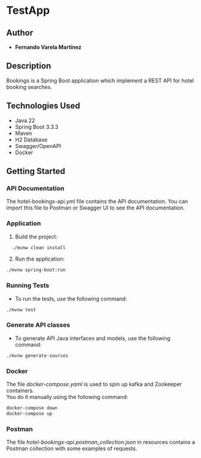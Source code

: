 # TestApp

## Author

- **Fernando Varela Martínez**

## Description

Bookings is a Spring Boot application which implement a REST API for hotel booking searches.

## Technologies Used

- Java 22
- Spring Boot 3.3.3
- Maven
- H2 Database
- Swagger/OpenAPI
- Docker

## Getting Started

### API Documentation

The hotel-bookings-api.yml file contains the API documentation. You can
import this file to Postman or Swagger UI to see the API documentation.

### Application

1. Build the project:

```sh
  ./mvnw clean install
```

2. Run the application:

```sh
./mvnw spring-boot:run
```

### Running Tests

- To run the tests, use the following command:

```sh
./mvnw test  
```

### Generate API classes

- To generate API Java interfaces and models, use the following command:

```sh
./mvnw generate-sources 
```

### Docker

The file *docker-compose.yaml* is used to spin up kafka and Zookeeper containers.  
You do it manually using the following command:

```sh
docker-compose down
docker-compose up
```

### Postman

The file *hotel-bookings-api.postman_collection.json* in resources contains a Postman collection with some examples of
requests.